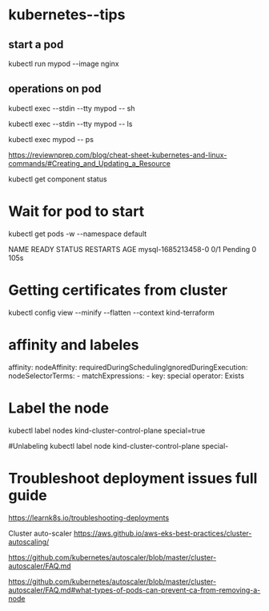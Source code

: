 # kubernetes--tips

## start a pod 
kubectl run mypod --image nginx

## operations on pod
kubectl exec --stdin --tty mypod -- sh

kubectl exec --stdin --tty mypod -- ls

kubectl exec  mypod -- ps 

https://reviewnprep.com/blog/cheat-sheet-kubernetes-and-linux-commands/#Creating_and_Updating_a_Resource

kubectl get component status


# Wait for pod to start 
kubectl get pods -w --namespace default

NAME                 READY   STATUS    RESTARTS   AGE
mysql-1685213458-0   0/1     Pending   0          105s


# Getting certificates from cluster 

kubectl config view --minify --flatten --context kind-terraform


# affinity and labeles 

affinity:
    nodeAffinity:
      requiredDuringSchedulingIgnoredDuringExecution:
        nodeSelectorTerms:
          - matchExpressions:
              - key: special
                operator: Exists
                
                
# Label the node 
kubectl label nodes kind-cluster-control-plane  special=true

#Unlabeling 
kubectl label node kind-cluster-control-plane special-

# Troubleshoot deployment issues full guide
https://learnk8s.io/troubleshooting-deployments

Cluster auto-scaler 
https://aws.github.io/aws-eks-best-practices/cluster-autoscaling/

https://github.com/kubernetes/autoscaler/blob/master/cluster-autoscaler/FAQ.md

https://github.com/kubernetes/autoscaler/blob/master/cluster-autoscaler/FAQ.md#what-types-of-pods-can-prevent-ca-from-removing-a-node





